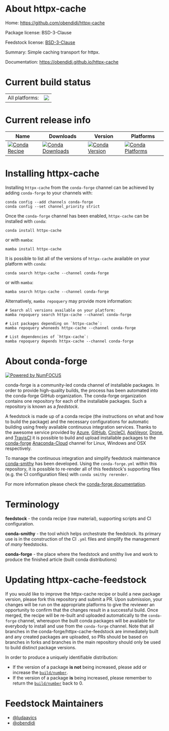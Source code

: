 About httpx-cache
=================

Home: https://github.com/obendidi/httpx-cache

Package license: BSD-3-Clause

Feedstock license: [BSD-3-Clause](https://github.com/conda-forge/httpx-cache-feedstock/blob/main/LICENSE.txt)

Summary: Simple caching transport for httpx.

Documentation: https://obendidi.github.io/httpx-cache

Current build status
====================


<table><tr><td>All platforms:</td>
    <td>
      <a href="https://dev.azure.com/conda-forge/feedstock-builds/_build/latest?definitionId=18166&branchName=main">
        <img src="https://dev.azure.com/conda-forge/feedstock-builds/_apis/build/status/httpx-cache-feedstock?branchName=main">
      </a>
    </td>
  </tr>
</table>

Current release info
====================

| Name | Downloads | Version | Platforms |
| --- | --- | --- | --- |
| [![Conda Recipe](https://img.shields.io/badge/recipe-httpx--cache-green.svg)](https://anaconda.org/conda-forge/httpx-cache) | [![Conda Downloads](https://img.shields.io/conda/dn/conda-forge/httpx-cache.svg)](https://anaconda.org/conda-forge/httpx-cache) | [![Conda Version](https://img.shields.io/conda/vn/conda-forge/httpx-cache.svg)](https://anaconda.org/conda-forge/httpx-cache) | [![Conda Platforms](https://img.shields.io/conda/pn/conda-forge/httpx-cache.svg)](https://anaconda.org/conda-forge/httpx-cache) |

Installing httpx-cache
======================

Installing `httpx-cache` from the `conda-forge` channel can be achieved by adding `conda-forge` to your channels with:

```
conda config --add channels conda-forge
conda config --set channel_priority strict
```

Once the `conda-forge` channel has been enabled, `httpx-cache` can be installed with `conda`:

```
conda install httpx-cache
```

or with `mamba`:

```
mamba install httpx-cache
```

It is possible to list all of the versions of `httpx-cache` available on your platform with `conda`:

```
conda search httpx-cache --channel conda-forge
```

or with `mamba`:

```
mamba search httpx-cache --channel conda-forge
```

Alternatively, `mamba repoquery` may provide more information:

```
# Search all versions available on your platform:
mamba repoquery search httpx-cache --channel conda-forge

# List packages depending on `httpx-cache`:
mamba repoquery whoneeds httpx-cache --channel conda-forge

# List dependencies of `httpx-cache`:
mamba repoquery depends httpx-cache --channel conda-forge
```


About conda-forge
=================

[![Powered by
NumFOCUS](https://img.shields.io/badge/powered%20by-NumFOCUS-orange.svg?style=flat&colorA=E1523D&colorB=007D8A)](https://numfocus.org)

conda-forge is a community-led conda channel of installable packages.
In order to provide high-quality builds, the process has been automated into the
conda-forge GitHub organization. The conda-forge organization contains one repository
for each of the installable packages. Such a repository is known as a *feedstock*.

A feedstock is made up of a conda recipe (the instructions on what and how to build
the package) and the necessary configurations for automatic building using freely
available continuous integration services. Thanks to the awesome service provided by
[Azure](https://azure.microsoft.com/en-us/services/devops/), [GitHub](https://github.com/),
[CircleCI](https://circleci.com/), [AppVeyor](https://www.appveyor.com/),
[Drone](https://cloud.drone.io/welcome), and [TravisCI](https://travis-ci.com/)
it is possible to build and upload installable packages to the
[conda-forge](https://anaconda.org/conda-forge) [Anaconda-Cloud](https://anaconda.org/)
channel for Linux, Windows and OSX respectively.

To manage the continuous integration and simplify feedstock maintenance
[conda-smithy](https://github.com/conda-forge/conda-smithy) has been developed.
Using the ``conda-forge.yml`` within this repository, it is possible to re-render all of
this feedstock's supporting files (e.g. the CI configuration files) with ``conda smithy rerender``.

For more information please check the [conda-forge documentation](https://conda-forge.org/docs/).

Terminology
===========

**feedstock** - the conda recipe (raw material), supporting scripts and CI configuration.

**conda-smithy** - the tool which helps orchestrate the feedstock.
                   Its primary use is in the construction of the CI ``.yml`` files
                   and simplify the management of *many* feedstocks.

**conda-forge** - the place where the feedstock and smithy live and work to
                  produce the finished article (built conda distributions)


Updating httpx-cache-feedstock
==============================

If you would like to improve the httpx-cache recipe or build a new
package version, please fork this repository and submit a PR. Upon submission,
your changes will be run on the appropriate platforms to give the reviewer an
opportunity to confirm that the changes result in a successful build. Once
merged, the recipe will be re-built and uploaded automatically to the
`conda-forge` channel, whereupon the built conda packages will be available for
everybody to install and use from the `conda-forge` channel.
Note that all branches in the conda-forge/httpx-cache-feedstock are
immediately built and any created packages are uploaded, so PRs should be based
on branches in forks and branches in the main repository should only be used to
build distinct package versions.

In order to produce a uniquely identifiable distribution:
 * If the version of a package **is not** being increased, please add or increase
   the [``build/number``](https://docs.conda.io/projects/conda-build/en/latest/resources/define-metadata.html#build-number-and-string).
 * If the version of a package **is** being increased, please remember to return
   the [``build/number``](https://docs.conda.io/projects/conda-build/en/latest/resources/define-metadata.html#build-number-and-string)
   back to 0.

Feedstock Maintainers
=====================

* [@ludaavics](https://github.com/ludaavics/)
* [@obendidi](https://github.com/obendidi/)

